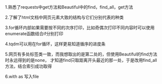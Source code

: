 1.熟悉了requests中get方法和Beautiful中的find，find_all，get方法

2.了解了html文档中网页元素大致的结构与它们分别代表的种类

3.for循环内部如果需要按不同的次序打印，比如奇偶次打印不同内容时可以使用enumerate函数结合if分别打印

4.tqdm可以用在for循环，这样更易知道循序的进度条

5.网页有多处标签类一致，而我想取出的是第二处的，但使用Beautiful的find方法时永远得到的是none， 才知道find只取距离开头最近的那一处，于是改用find_all方法，结合索引成功取得

6.with as 写入file
